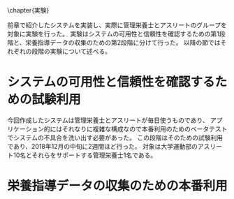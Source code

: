 \chapter{実験}

前章で紹介したシステムを実装し、実際に管理栄養士とアスリートのグループを対象に実験を行った。
実験はシステムの可用性と信頼性を確認するための第1段階と、栄養指導データの収集のための第2段階に分けて行った。
以降の節ではそれぞれの段階の実験について述べる。

# システムの可用性と信頼性を確認するための試験利用

<!--
- 流石にぶっつけ本番はきついので間にベータテストの期間を挟んだよ
- 12月に2週間やったよ
- いろいろ不具合を教えてもらったので直したよ
- 便利なので本番利用してもらうことになったよ
-->

今回作成したシステムは管理栄養士とアスリートが毎日使うものであり、
アプリケーション的にはそれなりに複雑な構成なので本番利用のためのベータテストでシステムの不具合を洗い出す必要があった。
この段階はそのための試験利用であり、2018年12月の中旬に2週間ほど行った。
対象は大学運動部のアスリート10名とそれらをサポートする管理栄養士1名である。



# 栄養指導データの収集のための本番利用

<!--
- 1月から3月まで行うよ
- N人の選手がxの期間中にM個の記録を作ったよ
- アスリートにとってはオフシーズンにしかニュートリションサポートを受けることができないのでここが本番だよ
- 実際のコメントの内容など
-->



